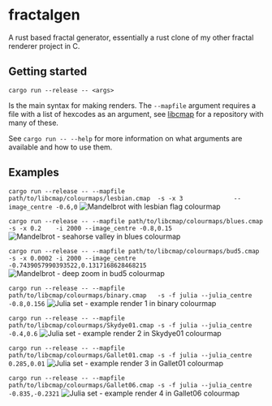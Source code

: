 # fractalgen
A rust based fractal generator, essentially a rust clone of my other fractal renderer project in C.

## Getting started
``cargo run --release -- <args>``

Is the main syntax for making renders.
The ``--mapfile`` argument requires a file with a list of hexcodes as an argument, see
[libcmap](https://github.com/tritoke/libcmap) for a repository with many of these.

See ``cargo run -- --help`` for more information on what arguments are available and how to use them.

## Examples
``cargo run --release -- --mapfile path/to/libcmap/colourmaps/lesbian.cmap  -s -x 3              --image_centre -0.6,0``
![Mandelbrot with lesbian flag colourmap](https://github.com/tritoke/fractalgen/blob/main/examples/mandelbrot-lesbian.jpg)

``cargo run --release -- --mapfile path/to/libcmap/colourmaps/blues.cmap    -s -x 0.2    -i 2000 --image_centre -0.8,0.15``
![Mandelbrot - seahorse valley in blues colourmap](https://github.com/tritoke/fractalgen/blob/main/examples/seahorse-blues.jpg)

``cargo run --release -- --mapfile path/to/libcmap/colourmaps/bud5.cmap     -s -x 0.0002 -i 2000 --image_centre -0.7439057990393522,0.1317168628468215``
![Mandelbrot - deep zoom in bud5 colourmap](https://github.com/tritoke/fractalgen/blob/main/examples/zoom-bud5.jpg)

``cargo run --release -- --mapfile path/to/libcmap/colourmaps/binary.cmap   -s -f julia --julia_centre -0.8,0.156``
![Julia set - example render 1 in binary colourmap](https://github.com/tritoke/fractalgen/blob/main/examples/julia1-binary.jpg)

``cargo run --release -- --mapfile path/to/libcmap/colourmaps/Skydye01.cmap -s -f julia --julia_centre -0.4,0.6``
![Julia set - example render 2 in Skydye01 colourmap](https://github.com/tritoke/fractalgen/blob/main/examples/julia2-Skydye01.jpg)

``cargo run --release -- --mapfile path/to/libcmap/colourmaps/Gallet01.cmap -s -f julia --julia_centre 0.285,0.01``
![Julia set - example render 3 in Gallet01 colourmap](https://github.com/tritoke/fractalgen/blob/main/examples/julia3-Gallet01.jpg)

``cargo run --release -- --mapfile path/to/libcmap/colourmaps/Gallet06.cmap -s -f julia --julia_centre -0.835,-0.2321``
![Julia set - example render 4 in Gallet06 colourmap](https://github.com/tritoke/fractalgen/blob/main/examples/julia4-Gallet06.jpg)
